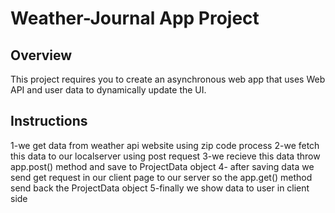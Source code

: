 # Weather-Journal App Project

## Overview
This project requires you to create an asynchronous web app that uses Web API and user data to dynamically update the UI. 

## Instructions
1-we get data from weather api website using zip code process
2-we fetch this data to our localserver using post request
3-we recieve this data throw app.post() method and save to ProjectData object
4- after saving data we send get request in our client page to our server so the app.get() method send back the ProjectData object
5-finally we show data to user in client side


